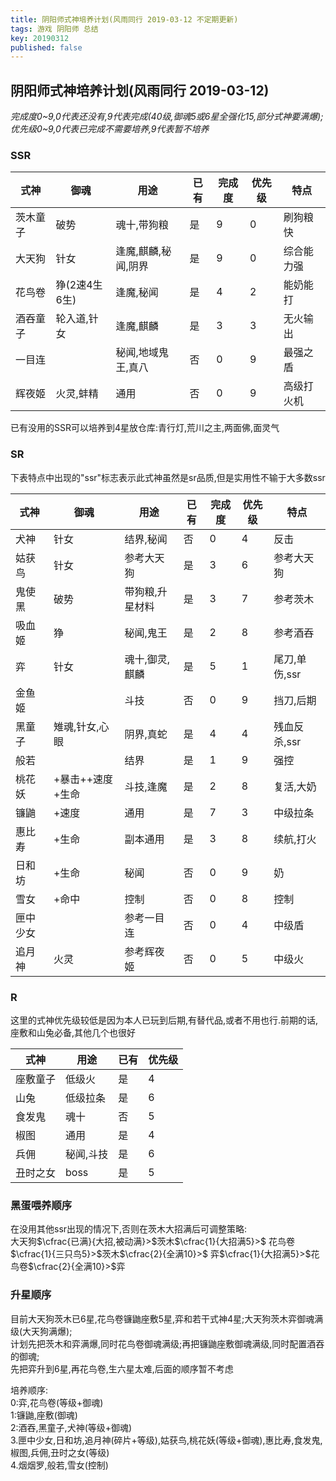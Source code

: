 ```yaml
---
title: 阴阳师式神培养计划(风雨同行 2019-03-12 不定期更新)
tags: 游戏 阴阳师 总结 
key: 20190312
published: false
---
```


## 阴阳师式神培养计划(风雨同行 2019-03-12)
*完成度0~9,0代表还没有,9代表完成(40级,御魂5或6星全强化15,部分式神要满爆);*  
*优先级0~9,0代表已完成不需要培养,9代表暂不培养*
### SSR

|式神|御魂|用途|已有|完成度|优先级|特点
|-|-|-|-|-|-|-|
|茨木童子|破势|魂十,带狗粮|是|9|0|刷狗粮快|
|大天狗|针女|逢魔,麒麟,秘闻,阴界|是|9|0|综合能力强|
|花鸟卷|狰(2速4生6生)|逢魔,秘闻|是|4|2|能奶能打|
|酒吞童子|轮入道,针女|逢魔,麒麟|是|3|3|无火输出|
|一目连||秘闻,地域鬼王,真八|否|0|9|最强之盾|
|辉夜姬|火灵,蚌精|通用|否|0|9|高级打火机|

已有没用的SSR可以培养到4星放仓库:青行灯,荒川之主,两面佛,面灵气

### SR
下表特点中出现的"ssr"标志表示此式神虽然是sr品质,但是实用性不输于大多数ssr

|式神|御魂|用途|已有|完成度|优先级|特点
|-|-|-|-|-|-|-|
|犬神|针女|结界,秘闻|否|0|4|反击|
|姑获鸟|针女|参考大天狗|是|3|6|参考大天狗|
|鬼使黑|破势|带狗粮,升星材料|是|3|7|参考茨木|
|吸血姬|狰|秘闻,鬼王|是|2|8|参考酒吞
|弈|针女|魂十,御灵,麒麟|是|5|1|尾刀,单伤,ssr|
|金鱼姬||斗技|否|0|9|挡刀,后期
|黑童子|雉魂,针女,心眼|阴界,真蛇|是|4|4|残血反杀,ssr|
|般若||结界|是|1|9|强控|
|桃花妖|+暴击++速度+生命|斗技,逢魔|是|2|8|复活,大奶|
|镰鼬|+速度|通用|是|7|3|中级拉条|
|惠比寿|+生命|副本通用|是|3|8|续航,打火|
|日和坊|+生命|秘闻|否|0|9|奶|
|雪女|+命中|控制|否|0|8|控制|
|匣中少女||参考一目连|否|0|4|中级盾|
|追月神|火灵|参考辉夜姬|否|0|5|中级火|

### R
这里的式神优先级较低是因为本人已玩到后期,有替代品,或者不用也行.前期的话,座敷和山兔必备,其他几个也很好

|式神|用途|已有|优先级|
|-|-|-|-|
|座敷童子|低级火|是|4|
|山兔|低级拉条|是|6|
|食发鬼|魂十|否|5|
|椒图|通用|是|4|
|兵佣|秘闻,斗技|是|6|
|丑时之女|boss|是|5|


### 黑蛋喂养顺序
在没用其他ssr出现的情况下,否则在茨木大招满后可调整策略:   
大天狗$\cfrac{已满}{大招,被动满}>$茨木$\cfrac{1}{大招满5}>$
花鸟卷$\cfrac{1}{三只鸟5}>$茨木$\cfrac{2}{全满10}>$
弈$\cfrac{1}{大招满5}>$花鸟卷$\cfrac{2}{全满10}>$弈

### 升星顺序
目前大天狗茨木已6星,花鸟卷镰鼬座敷5星,弈和若干式神4星;大天狗茨木弈御魂满级(大天狗满爆);  
计划先把茨木和弈满爆,同时花鸟卷御魂满级;再把镰鼬座敷御魂满级,同时配置酒吞的御魂;  
先把弈升到6星,再花鸟卷,生六星太难,后面的顺序暂不考虑

培养顺序:  
0:弈,花鸟卷(等级+御魂)  
1:镰鼬,座敷(御魂)  
2:酒吞,黑童子,犬神(等级+御魂)  
3.匣中少女,日和坊,追月神(碎片+等级),姑获鸟,桃花妖(等级+御魂),惠比寿,食发鬼,椒图,兵佣,丑时之女(等级)  
4.烟烟罗,般若,雪女(控制)